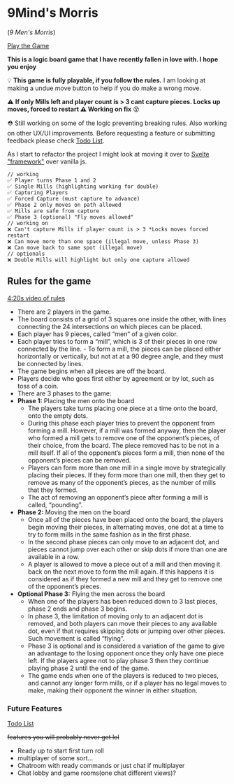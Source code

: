 # 9Mind's Morris

(_9 Men's Morris_)

[Play the Game](https://b1m1nd.github.io/NineMens/)

**This is a logic board game that I have recently fallen in love with. I hope you enjoy**

💡
**This game is fully playable, if you follow the rules.**
I am looking at making a undue move button to help if you do make a wrong move.

⚠ **If only Mills left and player count is > 3 cant capture pieces. Locks up moves, forced to restart ⚠ Working on fix** 😵

⛑ Still working on some of the logic preventing breaking rules. Also working on other UX/UI improvements. Before requesting a feature or submitting feedback please check <a href="https://github.com/b1m1nd/NineMens/blob/master/z.todo" target="_blank">Todo List</a>.

As I start to refactor the project I might look at moving it over to <a href="https://svelte.dev/" target="_blank">Svelte "framework"</a> over vanilla js.

```
// working
✅ Player turns Phase 1 and 2
✅ Single Mills (highlighting working for double)
✅ Capturing Players
✅ Forced Capture (must capture to advance)
✅ Phase 2 only moves on path allowed
✅ Mills are safe from capture
✅ Phase 3 (optional) "Fly moves allowed"
// working on
❌ Can't capture Mills if player count is > 3 *Locks moves forced restart
❌ Can move more than one space (illegal move, unless Phase 3)
❌ Can move back to same spot (illegal move)
// optionals
❌ Double Mills will highlight but only one capture allowed
```

## Rules for the game

[4:20s video of rules](https://www.youtube.com/watch?v=zvbIKOHIkRE)

- There are 2 players in the game.
- The board consists of a grid of 3 squares one inside the other, with lines connecting the 24 intersections on which pieces can be placed.
- Each player has 9 pieces, called “men” of a given color.
- Each player tries to form a “mill”, which is 3 of their pieces in one row connected by the line. - To form a mill, the pieces can be placed either horizontally or vertically, but not at at a 90 degree angle, and they must be connected by lines.
- The game begins when all pieces are off the board.
- Players decide who goes first either by agreement or by lot, such as toss of a coin.
- There are 3 phases to the game:
- **Phase 1:** Placing the men onto the board
  - The players take turns placing one piece at a time onto the board, onto the empty dots.
  - During this phase each player tries to prevent the opponent from forming a mill. However, if a mill was formed anyway, then the player who formed a mill gets to remove one of the opponent’s pieces, of their choice, from the board. The piece removed has to be not in a mill itself. If all of the opponent’s pieces form a mill, then none of the opponent’s pieces can be removed.
  - Players can form more than one mill in a single move by strategically placing their pieces. If they form more than one mill, then they get to remove as many of the opponent’s pieces, as the number of mills that they formed.
  - The act of removing an opponent’s piece after forming a mill is called, “pounding”.
- **Phase 2:** Moving the men on the board
  - Once all of the pieces have been placed onto the board, the players begin moving their pieces, in alternating moves, one dot at a time to try to form mills in the same fashion as in the first phase.
  - In the second phase pieces can only move to an adjacent dot, and pieces cannot jump over each other or skip dots if more than one are available in a row.
  - A player is allowed to move a piece out of a mill and then moving it back on the next move to form the mill again. If this happens it is considered as if they formed a new mill and they get to remove one of the opponent’s pieces.
- **Optional Phase 3:** Flying the men across the board
  - When one of the players has been reduced down to 3 last pieces, phase 2 ends and phase 3 begins.
  - In phase 3, the limitation of moving only to an adjacent dot is removed, and both players can move their pieces to any available dot, even if that requires skipping dots or jumping over other pieces. Such movement is called “flying”.
  - Phase 3 is optional and is considered a variation of the game to give an advantage to the losing opponent once they only have one piece left. If the players agree not to play phase 3 then they continue playing phase 2 until the end of the game.
  - The game ends when one of the players is reduced to two pieces, and cannot any longer form mills, or if a player has no legal moves to make, making their opponent the winner in either situation.

### Future Features

<a href="https://github.com/b1m1nd/NineMens/blob/master/z.todo" target="_blank">Todo List</a>

~~features you will probably never get lol~~

- Ready up to start first turn roll
- multiplayer of some sort...
- Chatroom with ready commands or just chat if multiplayer
- Chat lobby and game rooms(one chat different views)?
